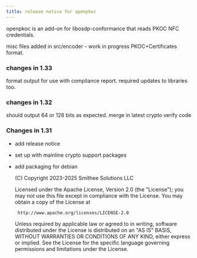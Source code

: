 ```yaml
---
title: release notice for openpkoc
---
```


openpkoc is an add-on for libosdp-conformance that reads PKOC NFC credentials.

misc files added in src/encoder - work in progress PKOC+Certificates format.

### changes in 1.33 ###

format output for use with compliance report.
required updates to libraries too.

### changes in 1.32 ###

should output 64 or 128 bits as expected.
merge in latest crypto verify code

### Changes in 1.31 ###

- add release notice
- set up with mainline crypto support packages
- add packaging for debian

   (C) Copyright 2023-2025 Smithee Solutions LLC

   Licensed under the Apache License, Version 2.0 (the "License");
   you may not use this file except in compliance with the License.
   You may obtain a copy of the License at

       http://www.apache.org/licenses/LICENSE-2.0

   Unless required by applicable law or agreed to in writing, software
   distributed under the License is distributed on an "AS IS" BASIS,
   WITHOUT WARRANTIES OR CONDITIONS OF ANY KIND, either express or implied.
   See the License for the specific language governing permissions and
   limitations under the License.

